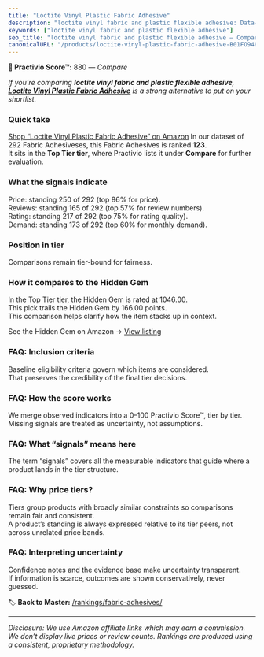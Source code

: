 ```yaml
---
title: "Loctite Vinyl Plastic Fabric Adhesive"
description: "loctite vinyl fabric and plastic flexible adhesive: Data-driven ranking using the Practivio Score™. Positioned by quality, value, demand, findability, momentum."
keywords: ["loctite vinyl fabric and plastic flexible adhesive"]
seo_title: "loctite vinyl fabric and plastic flexible adhesive — Compare (2025)"
canonicalURL: "/products/loctite-vinyl-plastic-fabric-adhesive-B01FO946VA/"
---
```


**🛒 Practivio Score™:** 880 — _Compare_


*If you're comparing **loctite vinyl fabric and plastic flexible adhesive**, **[Loctite Vinyl Plastic Fabric Adhesive](https://www.amazon.com/dp/B01FO946VA?tag=practivio-20)** is a strong alternative to put on your shortlist.*
### Quick take
[Shop “Loctite Vinyl Plastic Fabric Adhesive” on Amazon](https://www.amazon.com/dp/B01FO946VA?tag=practivio-20)
In our dataset of 292 Fabric Adhesiveses, this Fabric Adhesives is ranked **123**.  
It sits in the **Top Tier tier**, where Practivio lists it under **Compare** for further evaluation.

### What the signals indicate
Price: standing 250 of 292 (top 86% for price).  
Reviews: standing 165 of 292 (top 57% for review numbers).  
Rating: standing 217 of 292 (top 75% for rating quality).  
Demand: standing 173 of 292 (top 60% for monthly demand).

### Position in tier
Comparisons remain tier-bound for fairness.

### How it compares to the Hidden Gem
In the Top Tier tier, the Hidden Gem is rated at 1046.00.  
This pick trails the Hidden Gem by 166.00 points.  
This comparison helps clarify how the item stacks up in context.  

See the Hidden Gem on Amazon → [View listing](https://www.amazon.com/dp/B007TSYNG8?tag=practivio-20)

### FAQ: Inclusion criteria
Baseline eligibility criteria govern which items are considered.  
That preserves the credibility of the final tier decisions.

### FAQ: How the score works
We merge observed indicators into a 0–100 Practivio Score™, tier by tier.  
Missing signals are treated as uncertainty, not assumptions.

### FAQ: What “signals” means here
The term “signals” covers all the measurable indicators that guide where a product lands in the tier structure.

### FAQ: Why price tiers?
Tiers group products with broadly similar constraints so comparisons remain fair and consistent.  
A product’s standing is always expressed relative to its tier peers, not across unrelated price bands.

### FAQ: Interpreting uncertainty
Confidence notes and the evidence base make uncertainty transparent.  
If information is scarce, outcomes are shown conservatively, never guessed.

<!-- Missing template for Compare/CompareWithinPriceClass -->


🏷️ **Back to Master:** [/rankings/fabric-adhesives/](/rankings/fabric-adhesives/)

---
_Disclosure: We use Amazon affiliate links which may earn a commission. We don’t display live prices or review counts. Rankings are produced using a consistent, proprietary methodology._
